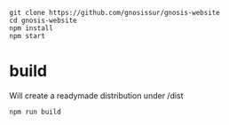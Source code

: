     git clone https://github.com/gnosissur/gnosis-website
    cd gnosis-website
    npm install
    npm start

# build

Will create a readymade distribution under /dist

    npm run build
